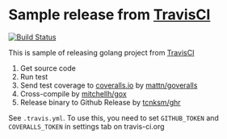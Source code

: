 Sample release from [TravisCI](https://travis-ci.org/)
====

[![Build Status](https://travis-ci.org/tcnksm-sample/travis-golang.svg?branch=master)](https://travis-ci.org/tcnksm-sample/travis-golang)

This is sample of releasing golang project from [TravisCI](https://travis-ci.org)

1. Get source code
1. Run test
1. Send test coverage to [coveralls.io](https://coveralls.io/) by [mattn/goveralls](https://github.com/mattn/goveralls)
1. Cross-compile by [mitchellh/gox](https://github.com/mitchellh/gox)
1. Release binary to Github Release by [tcnksm/ghr](https://github.com/tcnksm/ghr)

See `.travis.yml`. To use this, you need to set `GITHUB_TOKEN` and `COVERALLS_TOKEN` in settings tab on travis-ci.org


